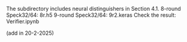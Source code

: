 The subdirectory includes neural distinguishers in Section 4.1.
8-round Speck32/64: 8r.h5 
9-round Speck32/64: 9r2.keras
Check the result:   Verifier.ipynb

(add in 20-2-2025)